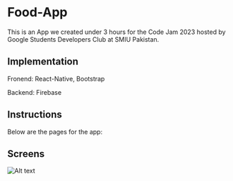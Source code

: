 # Food-App

This is an App we created under 3 hours for the Code Jam 2023 hosted by Google Students Developers Club at SMIU Pakistan.

## Implementation

Fronend: React-Native, Bootstrap

Backend: Firebase

## Instructions

Below are the pages for the app:

## Screens

![Alt text](/Images/Dashboard.PNG)
